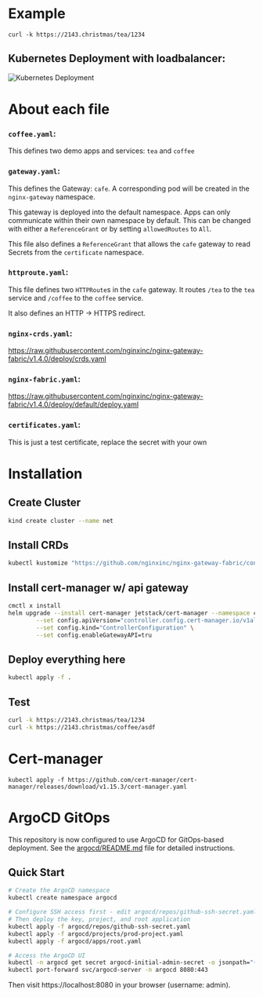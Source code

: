 # Example
`curl -k https://2143.christmas/tea/1234`
## Kubernetes Deployment with loadbalancer:
![Kubernetes Deployment](http://2143.moe/f/uZsk.png)

# About each file
### `coffee.yaml`:
This defines two demo apps and services: `tea` and `coffee`
### `gateway.yaml`:
This defines the Gateway: `cafe`. A corresponding pod will be created in the
`nginx-gateway` namespace.

This gateway is deployed into the default namespace. Apps can only communicate
within their own namespace by default. This can be changed with either a
`ReferenceGrant` or by setting `allowedRoutes` to `All`.

This file also defines a `ReferenceGrant` that allows the `cafe` gateway to
read Secrets from the `certificate` namespace.
### `httproute.yaml`:
This file defines two `HTTPRoute`s in the `cafe` gateway. It routes `/tea` to the `tea` service
and `/coffee` to the `coffee` service.

It also defines an HTTP -> HTTPS redirect.
### `nginx-crds.yaml`:
https://raw.githubusercontent.com/nginxinc/nginx-gateway-fabric/v1.4.0/deploy/crds.yaml
### `nginx-fabric.yaml`:
https://raw.githubusercontent.com/nginxinc/nginx-gateway-fabric/v1.4.0/deploy/default/deploy.yaml
### `certificates.yaml`:
This is just a test certificate, replace the secret with your own

# Installation
## Create Cluster
```bash
kind create cluster --name net
```

## Install CRDs
```bash
kubectl kustomize "https://github.com/nginxinc/nginx-gateway-fabric/config/crd/gateway-api/standard?ref=v1.4.0" | kubectl apply -f -
```

## Install cert-manager w/ api gateway
```bash
cmctl x install
helm upgrade --install cert-manager jetstack/cert-manager --namespace cert-manager \
        --set config.apiVersion="controller.config.cert-manager.io/v1alpha1" \
        --set config.kind="ControllerConfiguration" \
        --set config.enableGatewayAPI=tru
```

## Deploy everything here
```bash
kubectl apply -f .
```

## Test
```bash
curl -k https://2143.christmas/tea/1234
curl -k https://2143.christmas/coffee/asdf
```

# Cert-manager

```
kubectl apply -f https://github.com/cert-manager/cert-manager/releases/download/v1.15.3/cert-manager.yaml
```

# ArgoCD GitOps

This repository is now configured to use ArgoCD for GitOps-based deployment. See the [argocd/README.md](argocd/README.md) file for detailed instructions.

## Quick Start

```bash
# Create the ArgoCD namespace
kubectl create namespace argocd

# Configure SSH access first - edit argocd/repos/github-ssh-secret.yaml
# Then deploy the key, project, and root application
kubectl apply -f argocd/repos/github-ssh-secret.yaml
kubectl apply -f argocd/projects/prod-project.yaml
kubectl apply -f argocd/apps/root.yaml

# Access the ArgoCD UI
kubectl -n argocd get secret argocd-initial-admin-secret -o jsonpath="{.data.password}" | base64 -d
kubectl port-forward svc/argocd-server -n argocd 8080:443
```

Then visit https://localhost:8080 in your browser (username: admin).
